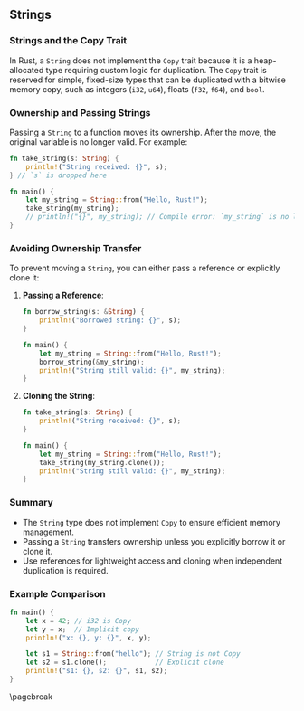 ## Strings

### Strings and the Copy Trait
In Rust, a `String` does not implement the `Copy` trait because it is a heap-allocated type requiring custom logic for duplication. The `Copy` trait is reserved for simple, fixed-size types that can be duplicated with a bitwise memory copy, such as integers (`i32`, `u64`), floats (`f32`, `f64`), and `bool`.

### Ownership and Passing Strings
Passing a `String` to a function moves its ownership. After the move, the original variable is no longer valid. For example:

```rust
fn take_string(s: String) {
    println!("String received: {}", s);
} // `s` is dropped here

fn main() {
    let my_string = String::from("Hello, Rust!");
    take_string(my_string);
    // println!("{}", my_string); // Compile error: `my_string` is no longer valid
}
```

### Avoiding Ownership Transfer
To prevent moving a `String`, you can either pass a reference or explicitly clone it:

1. **Passing a Reference**:
   ```rust
   fn borrow_string(s: &String) {
       println!("Borrowed string: {}", s);
   }

   fn main() {
       let my_string = String::from("Hello, Rust!");
       borrow_string(&my_string);
       println!("String still valid: {}", my_string);
   }
   ```

2. **Cloning the String**:
   ```rust
   fn take_string(s: String) {
       println!("String received: {}", s);
   }

   fn main() {
       let my_string = String::from("Hello, Rust!");
       take_string(my_string.clone());
       println!("String still valid: {}", my_string);
   }
   ```

### Summary

- The `String` type does not implement `Copy` to ensure efficient memory management.
- Passing a `String` transfers ownership unless you explicitly borrow it or clone it.
- Use references for lightweight access and cloning when independent duplication is required.

### Example Comparison

```rust
fn main() {
    let x = 42; // i32 is Copy
    let y = x;  // Implicit copy
    println!("x: {}, y: {}", x, y);

    let s1 = String::from("hello"); // String is not Copy
    let s2 = s1.clone();            // Explicit clone
    println!("s1: {}, s2: {}", s1, s2);
}
```

\pagebreak
